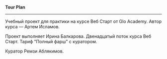 <b>Tour Plan</b>
<hr>

Учебный проект для практики на курсе Веб Старт от Glo Academy. Автор курса — Артем Исламов.


Проект выполняет Ирина Балкарова. Двенадцатый поток курса Веб Старт. Тариф "Полный фарш" с куратором.


Куратор Ремзи Аблякимов.
